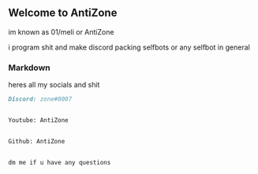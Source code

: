 ## Welcome to AntiZone

im known as 01/meli or AntiZone

i program shit and make discord packing selfbots or any selfbot in general 

### Markdown

heres all my socials and shit

```markdown
Discord: zone#0007


Youtube: AntiZone


Github: AntiZone


dm me if u have any questions



```
